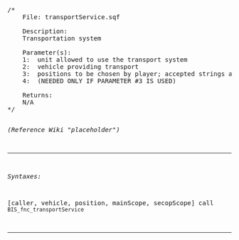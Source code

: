 <pre>
/*
	File: transportService.sqf

	Description:
	Transportation system

	Parameter(s):
	1: <object> unit allowed to use the transport system
	2: <object> vehicle providing transport
	3: <array> positions to be chosen by player; accepted strings are "pickup" and "unload", the second position is defined by the next paramter (OPTIONAL)
	4: <position> (NEEDED ONLY IF PARAMETER #3 IS USED)

	Returns:
	N/A
*/</pre>

*(Reference Wiki "placeholder")*


---
*Syntaxes:*

[caller, vehicle, position, mainScope, secopScope] call `BIS_fnc_transportService`

---
